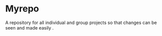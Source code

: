 # Myrepo
A repository for all individual and group projects so that changes can be seen and made easily .
